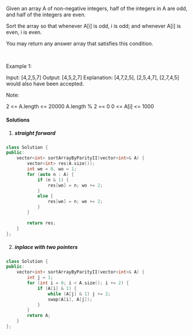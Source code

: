 Given an array A of non-negative integers, half of the integers in A are odd, and half of the integers are even.

Sort the array so that whenever A[i] is odd, i is odd; and whenever A[i] is even, i is even.

You may return any answer array that satisfies this condition.

 

Example 1:

Input: [4,2,5,7]
Output: [4,5,2,7]
Explanation: [4,7,2,5], [2,5,4,7], [2,7,4,5] would also have been accepted.
 

Note:

2 <= A.length <= 20000
A.length % 2 == 0
0 <= A[i] <= 1000

#### Solutions

1. ##### straight forward

```cpp
class Solution {
public:
    vector<int> sortArrayByParityII(vector<int>& A) {
        vector<int> res(A.size());
        int we = 0, wo = 1;
        for (auto n : A) {
            if (n & 1) {
                res[wo] = n; wo += 2;
            }
            else {
                res[we] = n; we += 2;
            }
        }

        return res;
    }
};
```

2. ##### inplace with two pointers

```cpp
class Solution {
public:
    vector<int> sortArrayByParityII(vector<int>& A) {
        int j = 1;
        for (int i = 0; i < A.size(); i += 2) {
            if (A[i] & 1) {
                while (A[j] & 1) j += 2;
                swap(A[i], A[j]);
            }
        }
        return A;
    }
};
```